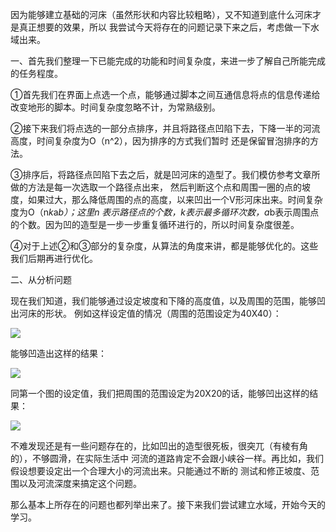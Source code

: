 因为能够建立基础的河床（虽然形状和内容比较粗略），又不知道到底什么河床才是真正想要的效果，所以
我尝试今天将存在的问题记录下来之后，考虑做一下水域出来。

一、首先我们整理一下已能完成的功能和时间复杂度，来进一步了解自己所能完成的任务程度。

①首先我们在界面上点选一个点，能够通过脚本之间互通信息将点的信息传递给改变地形的脚本。时间复杂度忽略不计，为常熟级别。

②接下来我们将点选的一部分点排序，并且将路径点凹陷下去，下降一半的河流高度，时间复杂度为O（n^2），因为排序的方式我们暂时
还是保留冒泡排序的方法。

③排序后，将路径点凹陷下去之后，就是凹河床的造型了。我们模仿参考文章所做的方法是每一次选取一个路径点出来，
然后判断这个点和周围一圈的点的坡度，如果过大，那么降低周围的点的高度，以来凹出一个V形河床出来。时间复杂度为O（n*k*a*b）；这里n
表示路径点的个数，k表示最多循环次数，a*b表示周围点的个数。因为凹的造型是一步一步重复循环进行的，所以时间复杂度很差。

④对于上述②和③部分的复杂度，从算法的角度来讲，都是能够优化的。这些我们后期再进行优化。

二、从分析问题

现在我们知道，我们能够通过设定坡度和下降的高度值，以及周围的范围，能够凹出河床的形状。
例如这样设定值的情况（周围的范围设定为40X40）：

![](https://i.loli.net/2018/06/03/5b134bc89a12f.png)

能够凹造出这样的结果：

![](https://i.loli.net/2018/06/03/5b134bdcec540.png)

同第一个图的设定值，我们把周围的范围设定为20X20的话，能够凹出这样的结果：

![](https://i.loli.net/2018/06/03/5b134cabda3b7.png)

不难发现还是有一些问题存在的，比如凹出的造型很死板，很突兀（有棱有角的），不够圆滑，在实际生活中
河流的道路肯定不会跟小峡谷一样。再比如，我们假设想要设定出一个合理大小的河流出来。只能通过不断的
测试和修正坡度、范围以及河流深度来搞定这个问题。

那么基本上所存在的问题也都列举出来了。接下来我们尝试建立水域，开始今天的学习。











